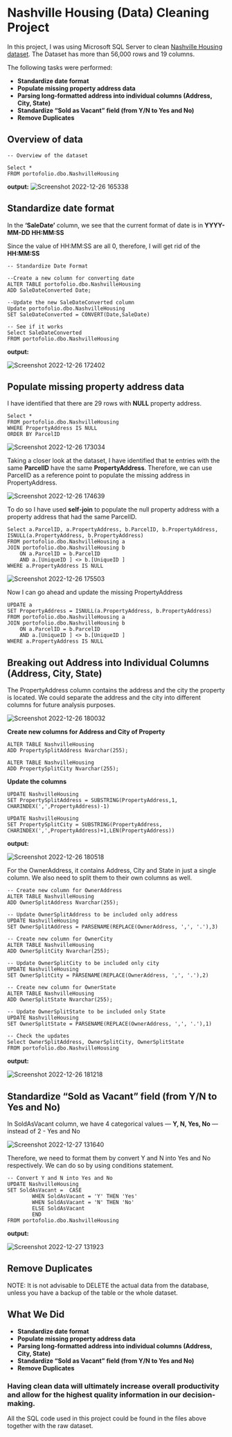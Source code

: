 # Nashville Housing (Data) Cleaning Project
In this project, I was using Microsoft SQL Server to clean [Nashville Housing dataset](https://github.com/AlexTheAnalyst/PortfolioProjects/blob/main/Nashville%20Housing%20Data%20for%20Data%20Cleaning.xlsx). The Dataset has more than 56,000 rows and 19 columns.

The following tasks were performed:
- **Standardize date format**
- **Populate missing property address data**
- **Parsing long-formatted address into individual columns (Address, City, State)**
- **Standardize “Sold as Vacant” field (from Y/N to Yes and No)**
- **Remove Duplicates**

## Overview of data
```
-- Overview of the dataset

Select *
FROM portofolio.dbo.NashvilleHousing
```
**output:**
![Screenshot 2022-12-26 165338](https://user-images.githubusercontent.com/67650188/209565701-545a52a2-2bb1-413a-a61f-c18cd6b4b487.png)

## Standardize date format

In the **‘SaleDate’** column, we see that the current format of date is in **YYYY-MM-DD HH:MM:SS**

Since the value of HH:MM:SS are all 0, therefore, I will get rid of the **HH:MM:SS**


```
-- Standardize Date Format

--Create a new column for converting date
ALTER TABLE portofolio.dbo.NashvilleHousing
ADD SaleDateConverted Date;

--Update the new SaleDateConverted column
Update portofolio.dbo.NashvilleHousing
SET SaleDateConverted = CONVERT(Date,SaleDate)

-- See if it works
Select SaleDateConverted
FROM portofolio.dbo.NashvilleHousing
```
**output:**

![Screenshot 2022-12-26 172402](https://user-images.githubusercontent.com/67650188/209567427-5dd6ab47-7d61-4c62-97b9-83d78669f390.png)

## Populate missing property address data
I have identified that there are 29 rows with **NULL** property address.
```
Select *
FROM portofolio.dbo.NashvilleHousing
WHERE PropertyAddress IS NULL
ORDER BY ParcelID
```

![Screenshot 2022-12-26 173034](https://user-images.githubusercontent.com/67650188/209567875-84eb6875-98d5-4b4a-9d13-6013e007362f.png)

Taking a closer look at the dataset, I have identified that te entries with the same **ParcelID** have the same **PropertyAddress**. Therefore, we can use ParcelID as a reference point to populate the missing address in PropertyAddress.

![Screenshot 2022-12-26 174639](https://user-images.githubusercontent.com/67650188/209568870-3d5d7488-3a48-4a96-8273-9fd17eace4a8.png)

To do so I have used **self-join** to populate the null property address with a property address that had the same ParcelID.
```
Select a.ParcelID, a.PropertyAddress, b.ParcelID, b.PropertyAddress, ISNULL(a.PropertyAddress, b.PropertyAddress)
FROM portofolio.dbo.NashvilleHousing a
JOIN portofolio.dbo.NashvilleHousing b
	ON a.ParcelID = b.ParcelID
	AND a.[UniqueID ] <> b.[UniqueID ]
WHERE a.PropertyAddress IS NULL
```
![Screenshot 2022-12-26 175503](https://user-images.githubusercontent.com/67650188/209569492-fe1bdbd0-dc1f-4ce4-99ef-073e74b8cf0f.png)

Now I can go ahead and update the missing PropertyAddress
```
UPDATE a
SET PropertyAddress = ISNULL(a.PropertyAddress, b.PropertyAddress)
FROM portofolio.dbo.NashvilleHousing a
JOIN portofolio.dbo.NashvilleHousing b
	ON a.ParcelID = b.ParcelID
	AND a.[UniqueID ] <> b.[UniqueID ]
WHERE a.PropertyAddress IS NULL
```
## Breaking out Address into Individual Columns (Address, City, State)

The PropertyAddress column contains the address and the city the property is located. We could separate the address and the city into different columns for future analysis purposes.

![Screenshot 2022-12-26 180032](https://user-images.githubusercontent.com/67650188/209569832-55264fcc-e48f-43ef-a726-5cf9d8018acf.png)

**Create new columns for Address and City of Property**
```
ALTER TABLE NashvilleHousing
ADD PropertySplitAddress Nvarchar(255);

ALTER TABLE NashvilleHousing
ADD PropertySplitCity Nvarchar(255);
```

**Update the columns**

```
UPDATE NashvilleHousing
SET PropertySplitAddress = SUBSTRING(PropertyAddress,1, CHARINDEX(',',PropertyAddress)-1)

UPDATE NashvilleHousing
SET PropertySplitCity = SUBSTRING(PropertyAddress, CHARINDEX(',',PropertyAddress)+1,LEN(PropertyAddress))
```

**output:**

![Screenshot 2022-12-26 180518](https://user-images.githubusercontent.com/67650188/209570170-2830e2be-978f-472d-a116-ece0cbc381ab.png)

For the OwnerAddress, it contains Address, City and State in just a single column. We also need to split them to their own columns as well.

```
-- Create new column for OwnerAddress
ALTER TABLE NashvilleHousing
ADD OwnerSplitAddress Nvarchar(255);

-- Update OwnerSplitAddress to be included only address
UPDATE NashvilleHousing
SET OwnerSplitAddress = PARSENAME(REPLACE(OwnerAddress, ',', '.'),3)

-- Create new column for OwnerCity
ALTER TABLE NashvilleHousing
ADD OwnerSplitCity Nvarchar(255);

-- Update OwnerSplitCity to be included only city
UPDATE NashvilleHousing
SET OwnerSplitCity = PARSENAME(REPLACE(OwnerAddress, ',', '.'),2)

-- Create new column for OwnerState
ALTER TABLE NashvilleHousing
ADD OwnerSplitState Nvarchar(255);

-- Update OwnerSplitState to be included only State
UPDATE NashvilleHousing
SET OwnerSplitState = PARSENAME(REPLACE(OwnerAddress, ',', '.'),1)

-- Check the updates
Select OwnerSplitAddress, OwnerSplitCity, OwnerSplitState
FROM portofolio.dbo.NashvilleHousing
```
**output:**

![Screenshot 2022-12-26 181218](https://user-images.githubusercontent.com/67650188/209570694-054cffa3-307c-4ed0-948a-ce2c582e8e6d.png)

## Standardize “Sold as Vacant” field (from Y/N to Yes and No)

In SoldAsVacant column, we have 4 categorical values — **Y, N, Yes, No** — instead of 2 - Yes and No

![Screenshot 2022-12-27 131640](https://user-images.githubusercontent.com/67650188/209665517-af53e4dd-6808-4a85-b942-8974f195d7a1.png)

Therefore, we need to format them by convert Y and N into Yes and No respectively. We can do so by using conditions statement.
```
-- Convert Y and N into Yes and No
UPDATE NashvilleHousing
SET SoldAsVacant =  CASE  
		WHEN SoldAsVacant = 'Y' THEN 'Yes'
		WHEN SoldAsVacant = 'N' THEN 'No'
		ELSE SoldAsVacant
		END
FROM portofolio.dbo.NashvilleHousing
```

**output:**

![Screenshot 2022-12-27 131923](https://user-images.githubusercontent.com/67650188/209665852-2a375071-0d78-490e-a88b-78d35f907b80.png)

## Remove Duplicates
NOTE: It is not advisable to DELETE the actual data from the database, unless you have a backup of the table or the whole dataset.

## What We Did
- **Standardize date format**
- **Populate missing property address data**
- **Parsing long-formatted address into individual columns (Address, City, State)**
- **Standardize “Sold as Vacant” field (from Y/N to Yes and No)**
- **Remove Duplicates**

### Having clean data will ultimately increase overall productivity and allow for the highest quality information in our decision-making.

All the SQL code used in this project could be found in the files above together with the raw dataset.
